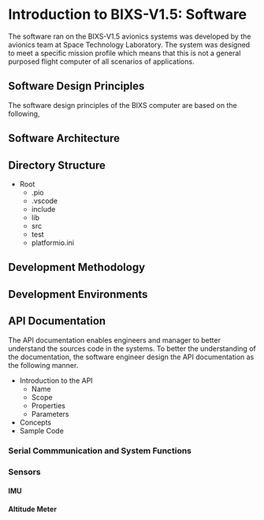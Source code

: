 # Introduction to BIXS-V1.5: Software
The software ran on the BIXS-V1.5 avionics systems was developed by the avionics team at Space Technology Laboratory. The system was designed to meet a specific mission profile which means that this is not a general purposed flight computer of all scenarios of applications. 

## Software Design Principles
The software design principles of the BIXS computer are based on the following,

## Software Architecture


## Directory Structure
- Root
    - .pio
    - .vscode
    - include
    - lib
    - src
    - test
    - platformio.ini

## Development Methodology

## Development Environments

## API Documentation
The API documentation enables engineers and manager to better understand the sources code in the systems. To better the understanding of the documentation, the software engineer design the API documentation as the following manner.
- Introduction to the API
    - Name
    - Scope
    - Properties
    - Parameters
- Concepts
- Sample Code
### Serial Commmunication and System Functions

### Sensors
#### IMU
#### Altitude Meter 